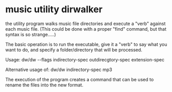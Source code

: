 # music utility dirwalker
the utility program walks music file directories and execute a "verb" against each music file.
(This could be done with a proper "find" command, but that syntax is so strange.....)

The basic operation is to run the executable, give it a "verb" to say what you want to do, 
and specify a folder/directory that will be processed.

Usage:
     dw/dw --flags indirectory-spec outdirecgtory-spec extension-spec


Alternative usage of:
        dw/dw  indirectory-spec mp3 

The execution of the program creates a command that can be used to rename the files into the new format.

